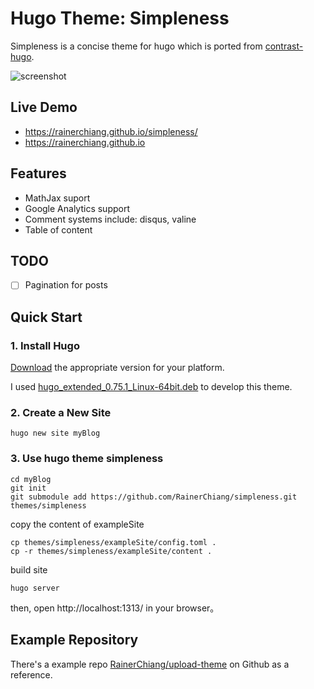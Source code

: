 # Hugo Theme: Simpleness

Simpleness is a concise theme for hugo which is ported from [contrast-hugo](https://github.com/niklasbuschmann/contrast-hugo).

![screenshot](https://raw.githubusercontent.com/RainerChiang/simpleness/master/images/screenshot.png)

## Live Demo

- https://rainerchiang.github.io/simpleness/
- https://rainerchiang.github.io

## Features

- MathJax suport
- Google Analytics support
- Comment systems include: disqus, valine
- Table of content

## TODO

- [ ] Pagination for posts

## Quick Start

### 1. Install Hugo

[Download](https://github.com/gohugoio/hugo/releases) the appropriate version for your platform. 

I used [hugo_extended_0.75.1_Linux-64bit.deb](https://github.com/gohugoio/hugo/releases/download/v0.75.1/hugo_extended_0.75.1_Linux-64bit.deb) to develop this theme.

### 2. Create a New Site

```shell
hugo new site myBlog
```

### 3. Use hugo theme simpleness

```shell
cd myBlog
git init
git submodule add https://github.com/RainerChiang/simpleness.git themes/simpleness
```

copy the content of exampleSite

```shell
cp themes/simpleness/exampleSite/config.toml .
cp -r themes/simpleness/exampleSite/content .
```

build site

```shell
hugo server
```

then, open http://localhost:1313/ in your browser。

## Example Repository

There's a example repo [RainerChiang/upload-theme](https://github.com/RainerChiang/upload-theme) on Github as a reference.
